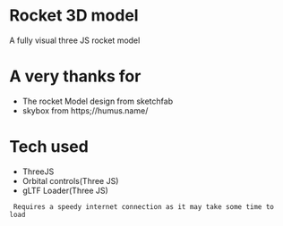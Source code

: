 # Rocket 3D model
A fully visual three JS rocket model
# A very thanks for
 - The rocket Model design from sketchfab
 - skybox from https;//humus.name/
# Tech used
- ThreeJS
- Orbital controls(Three JS)
- gLTF Loader(Three JS)

`` Requires a speedy internet connection as it may take some time to load``
